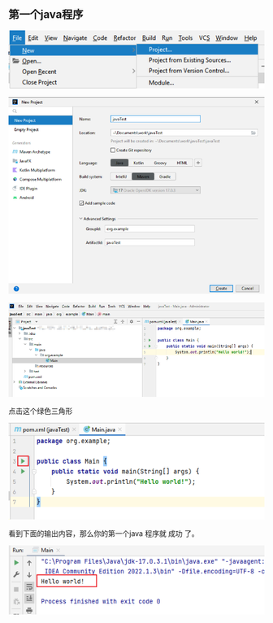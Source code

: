 ## 第一个java程序

![](images/helloworld-1.png)  

![](images/helloworld-2.png)  

![](images/helloworld-3.png)  

点击这个绿色三角形  

![](images/helloworld-4.png)  

看到下面的输出内容，那么你的第一个java 程序就 成功 了。  

![](images/helloworld-5.png)